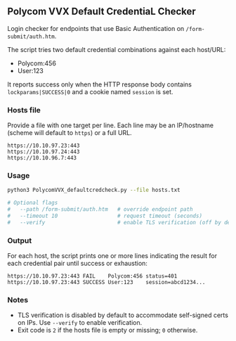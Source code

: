## Polycom VVX Default CredentiaL Checker

Login checker for endpoints that use Basic Authentication on `/form-submit/auth.htm`.

The script tries two default credential combinations against each host/URL:
- Polycom:456
- User:123

It reports success only when the HTTP response body contains `lockparams|SUCCESS|0` and a cookie named `session` is set.

### Hosts file
Provide a file with one target per line. Each line may be an IP/hostname (scheme will default to `https`) or a full URL.

```text
https://10.10.97.23:443
https://10.10.97.24:443
https://10.10.96.7:443
```

### Usage

```bash
python3 PolycomVVX_defaultcredcheck.py --file hosts.txt

# Optional flags
#   --path /form-submit/auth.htm   # override endpoint path
#   --timeout 10                   # request timeout (seconds)
#   --verify                       # enable TLS verification (off by default)
```

### Output
For each host, the script prints one or more lines indicating the result for each credential pair until success or exhaustion:

```text
https://10.10.97.23:443	FAIL	Polycom:456	status=401
https://10.10.97.23:443	SUCCESS	User:123	session=abcd1234...
```

### Notes
- TLS verification is disabled by default to accommodate self-signed certs on IPs. Use `--verify` to enable verification.
- Exit code is `2` if the hosts file is empty or missing; `0` otherwise.
